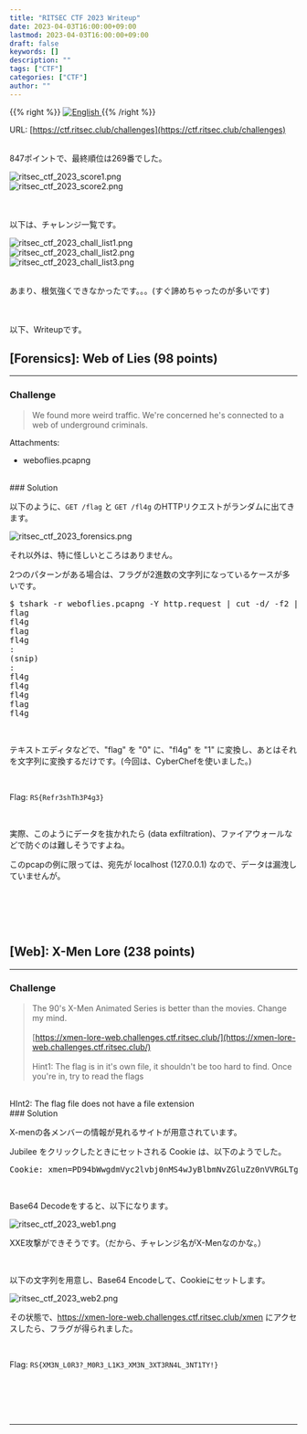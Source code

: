 ```yaml
---
title: "RITSEC CTF 2023 Writeup"
date: 2023-04-03T16:00:00+09:00
lastmod: 2023-04-03T16:00:00+09:00
draft: false
keywords: []
description: ""
tags: ["CTF"]
categories: ["CTF"]
author: ""
---
```

{{% right %}}
<a href="https://translate.google.com/translate?hl=en&sl=ja&tl=en&u=https%3A%2F%2Fcaptureamerica.github.io%2Fwriteups%2Fpost%2Fritsec_ctf_2023%2F">
<img src="https://captureamerica.github.io/writeups/img/En.png" alt="English">
</a>
{{% /right %}}

URL: [https://ctf.ritsec.club/challenges](https://ctf.ritsec.club/challenges)
<br /><br />

847ポイントで、最終順位は269番でした。

<img src="https://captureamerica.github.io/writeups/img/ritsec_ctf_2023_score1.png" alt="ritsec_ctf_2023_score1.png">

<br />

<img src="https://captureamerica.github.io/writeups/img/ritsec_ctf_2023_score2.png" alt="ritsec_ctf_2023_score2.png">

<br /><br />
以下は、チャレンジ一覧です。

<img src="https://captureamerica.github.io/writeups/img/ritsec_ctf_2023_chall_list1.png" alt="ritsec_ctf_2023_chall_list1.png"> <br />
<img src="https://captureamerica.github.io/writeups/img/ritsec_ctf_2023_chall_list2.png" alt="ritsec_ctf_2023_chall_list2.png"> <br />
<img src="https://captureamerica.github.io/writeups/img/ritsec_ctf_2023_chall_list3.png" alt="ritsec_ctf_2023_chall_list3.png">
<br /><br />

あまり、根気強くできなかったです。。。(すぐ諦めちゃったのが多いです)


<br /><br />
以下、Writeupです。

## [Forensics]: Web of Lies (98 points)
- - -
### Challenge
> We found more weird traffic. We're concerned he's connected to a web of underground criminals.

Attachments:

- weboflies.pcapng

<br />
### Solution

以下のように、`GET /flag` と `GET /fl4g` のHTTPリクエストがランダムに出てきます。

<img src="https://captureamerica.github.io/writeups/img/ritsec_ctf_2023_forensics.png" alt="ritsec_ctf_2023_forensics.png">

それ以外は、特に怪しいところはありません。

2つのパターンがある場合は、フラグが2進数の文字列になっているケースが多いです。

<pre>
$ tshark -r weboflies.pcapng -Y http.request | cut -d/ -f2 | cut -d' ' -f1
flag
fl4g
flag
fl4g
:
(snip)
:
fl4g
fl4g
fl4g
flag
fl4g
</pre>

<br />

テキストエディタなどで、"flag" を "0" に、"fl4g" を "1" に変換し、あとはそれを文字列に変換するだけです。(今回は、CyberChefを使いました。)

<br />

Flag: `RS{Refr3shTh3P4g3}`

<br />

実際、このようにデータを抜かれたら (data exfiltration)、ファイアウォールなどで防ぐのは難しそうですよね。

このpcapの例に限っては、宛先が localhost (127.0.0.1) なので、データは漏洩していませんが。




<br /><br />
<br /><br />
## [Web]: X-Men Lore (238 points)
- - -
### Challenge
> The 90's X-Men Animated Series is better than the movies. Change my mind.
<br /><br />
[https://xmen-lore-web.challenges.ctf.ritsec.club/](https://xmen-lore-web.challenges.ctf.ritsec.club/)
<br /><br />
Hint1: The flag is in it's own file, it shouldn't be too hard to find. Once you're in, try to read the flags
<br />
HInt2: The flag file does not have a file extension


<br />
### Solution

X-menの各メンバーの情報が見れるサイトが用意されています。

Jubilee をクリックしたときにセットされる Cookie は、以下のようでした。

<pre>
Cookie: xmen=PD94bWwgdmVyc2lvbj0nMS4wJyBlbmNvZGluZz0nVVRGLTgnPz48aW5wdXQ+PHhtZW4+SnViaWxlZTwveG1lbj48L2lucHV0Pg==
</pre>

<br />

Base64 Decodeをすると、以下になります。

<img src="https://captureamerica.github.io/writeups/img/ritsec_ctf_2023_web1.png" alt="ritsec_ctf_2023_web1.png">


<br />

XXE攻撃ができそうです。（だから、チャレンジ名がX-Menなのかな。）

<br />

以下の文字列を用意し、Base64 Encodeして、Cookieにセットします。

<img src="https://captureamerica.github.io/writeups/img/ritsec_ctf_2023_web2.png" alt="ritsec_ctf_2023_web2.png">


<br />

その状態で、https://xmen-lore-web.challenges.ctf.ritsec.club/xmen にアクセスしたら、フラグが得られました。


<br />

Flag: `RS{XM3N_L0R3?_M0R3_L1K3_XM3N_3XT3RN4L_3NT1TY!}`



<br /><br />
<br /><br />
- - -
<br /><br />
<br /><br />
